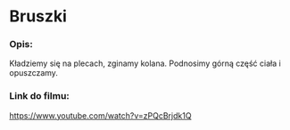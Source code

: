 # Bruszki

### Opis:
Kładziemy się na plecach, zginamy kolana. Podnosimy górną część ciała i opuszczamy.

### Link do filmu:
https://www.youtube.com/watch?v=zPQcBrjdk1Q
